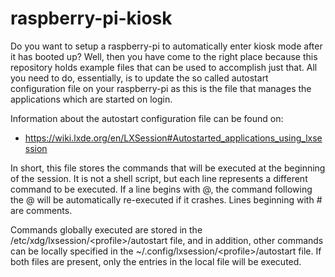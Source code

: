 # raspberry-pi-kiosk

Do you want to setup a raspberry-pi to automatically enter kiosk mode after it has booted up? Well, then you have come to the right place because this repository holds example files that can be used to accomplish just that. All you need to do, essentially, is to update the so called autostart configuration file on your raspberry-pi as this is the file that manages the applications which are started on login.

Information about the autostart configuration file can be found on:
- https://wiki.lxde.org/en/LXSession#Autostarted_applications_using_lxsession

In short, this file stores the commands that will be executed at the beginning of the session. It is not a shell script, but each line represents a different command to be executed. If a line begins with @, the command following the @ will be automatically re-executed if it crashes. Lines beginning with # are comments.

Commands globally executed are stored in the /etc/xdg/lxsession/&lt;profile&gt;/autostart file, and in addition, other commands can be locally specified in the ~/.config/lxsession/&lt;profile&gt;/autostart file. If both files are present, only the entries in the local file will be executed.
